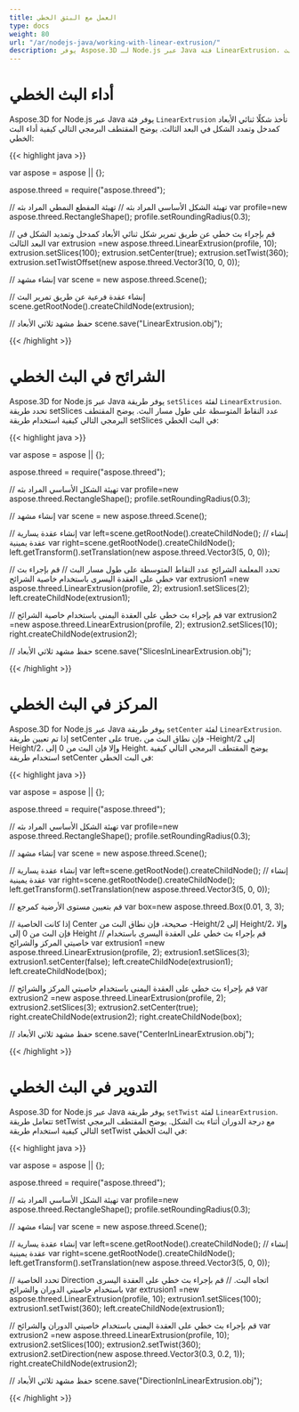 ```yaml
---
title: العمل مع البثق الخطي
type: docs
weight: 80
url: "/ar/nodejs-java/working-with-linear-extrusion/"
description: يوفر Aspose.3D لـ Node.js عبر Java فئة LinearExtrusion، والتي تأخذ شكلًا ثنائي الأبعاد كمدخل وتمدد الشكل في البعد الثالث.
---
```


# **أداء البث الخطي**
Aspose.3D for Node.js عبر Java يوفر فئة `LinearExtrusion` تأخذ شكلًا ثنائي الأبعاد كمدخل وتمدد الشكل في البعد الثالث. يوضح المقتطف البرمجي التالي كيفية أداء البث الخطي:

{{< highlight java >}}

var aspose = aspose || {};

aspose.threed = require("aspose.threed");

// تهيئة الشكل الأساسي المراد بثه
// تهيئة المقطع النمطي المراد بثه
var profile=new aspose.threed.RectangleShape();
profile.setRoundingRadius(0.3);

// قم بإجراء بث خطي عن طريق تمرير شكل ثنائي الأبعاد كمدخل وتمديد الشكل في البعد الثالث
var extrusion =new aspose.threed.LinearExtrusion(profile, 10);
extrusion.setSlices(100);
extrusion.setCenter(true);
extrusion.setTwist(360);
extrusion.setTwistOffset(new aspose.threed.Vector3(10, 0, 0));

// إنشاء مشهد
var scene = new aspose.threed.Scene();

// إنشاء عقدة فرعية عن طريق تمرير البث
scene.getRootNode().createChildNode(extrusion);

// حفظ مشهد ثلاثي الأبعاد
scene.save("LinearExtrusion.obj");

{{< /highlight >}}

# **الشرائح في البث الخطي**
Aspose.3D for Node.js عبر Java يوفر طريقة `setSlices` لفئة `LinearExtrusion`. تحدد طريقة setSlices عدد النقاط المتوسطة على طول مسار البث. يوضح المقتطف البرمجي التالي كيفية استخدام طريقة setSlices في البث الخطي:

{{< highlight java >}}

var aspose = aspose || {};

aspose.threed = require("aspose.threed");

// تهيئة الشكل الأساسي المراد بثه
var profile=new aspose.threed.RectangleShape();
profile.setRoundingRadius(0.3);

// إنشاء مشهد
var scene = new aspose.threed.Scene();

// إنشاء عقدة يسارية
var left=scene.getRootNode().createChildNode();
// إنشاء عقدة يمينية
var right=scene.getRootNode().createChildNode();
left.getTransform().setTranslation(new aspose.threed.Vector3(5, 0, 0));

// تحدد المعلمة الشرائح عدد النقاط المتوسطة على طول مسار البث
// قم بإجراء بث خطي على العقدة اليسرى باستخدام خاصية الشرائح
var extrusion1 =new aspose.threed.LinearExtrusion(profile, 2);
extrusion1.setSlices(2);
left.createChildNode(extrusion1);

// قم بإجراء بث خطي على العقدة اليمنى باستخدام خاصية الشرائح
var extrusion2 =new aspose.threed.LinearExtrusion(profile, 2);
extrusion2.setSlices(10);
right.createChildNode(extrusion2);

// حفظ مشهد ثلاثي الأبعاد
scene.save("SlicesInLinearExtrusion.obj");

{{< /highlight >}}

# **المركز في البث الخطي**
Aspose.3D for Node.js عبر Java يوفر طريقة `setCenter` لفئة `LinearExtrusion`. إذا تم تعيين طريقة setCenter على true، فإن نطاق البث من -Height/2 إلى Height/2، وإلا فإن البث من 0 إلى Height. يوضح المقتطف البرمجي التالي كيفية استخدام طريقة setCenter في البث الخطي:

{{< highlight java >}}

var aspose = aspose || {};

aspose.threed = require("aspose.threed");

// تهيئة الشكل الأساسي المراد بثه
var profile=new aspose.threed.RectangleShape();
profile.setRoundingRadius(0.3);

// إنشاء مشهد
var scene = new aspose.threed.Scene();

// إنشاء عقدة يسارية
var left=scene.getRootNode().createChildNode();
// إنشاء عقدة يمينية
var right=scene.getRootNode().createChildNode();
left.getTransform().setTranslation(new aspose.threed.Vector3(5, 0, 0));

// قم بتعيين مستوى الأرضية كمرجع
var box=new aspose.threed.Box(0.01, 3, 3);

// إذا كانت الخاصية Center صحيحة، فإن نطاق البث من -Height/2 إلى Height/2، وإلا فإن البث من 0 إلى Height
// قم بإجراء بث خطي على العقدة اليسرى باستخدام خاصيتي المركز والشرائح
var extrusion1 =new aspose.threed.LinearExtrusion(profile, 2);
extrusion1.setSlices(3);
extrusion1.setCenter(false);
left.createChildNode(extrusion1);
left.createChildNode(box);

// قم بإجراء بث خطي على العقدة اليمنى باستخدام خاصيتي المركز والشرائح
var extrusion2 =new aspose.threed.LinearExtrusion(profile, 2);
extrusion2.setSlices(3);
extrusion2.setCenter(true);
right.createChildNode(extrusion2);
right.createChildNode(box);

// حفظ مشهد ثلاثي الأبعاد
scene.save("CenterInLinearExtrusion.obj");

{{< /highlight >}}

# **التدوير في البث الخطي**
Aspose.3D for Node.js عبر Java يوفر طريقة `setTwist` لفئة `LinearExtrusion`. تتعامل طريقة setTwist مع درجة الدوران أثناء بث الشكل. يوضح المقتطف البرمجي التالي كيفية استخدام طريقة setTwist في البث الخطي:

{{< highlight java >}}

var aspose = aspose || {};

aspose.threed = require("aspose.threed");

// تهيئة الشكل الأساسي المراد بثه
var profile=new aspose.threed.RectangleShape();
profile.setRoundingRadius(0.3);

// إنشاء مشهد
var scene = new aspose.threed.Scene();

// إنشاء عقدة يسارية
var left=scene.getRootNode().createChildNode();
// إنشاء عقدة يمينية
var right=scene.getRootNode().createChildNode();
left.getTransform().setTranslation(new aspose.threed.Vector3(5, 0, 0));

// تحدد الخاصية Direction اتجاه البث.
// قم بإجراء بث خطي على العقدة اليسرى باستخدام خاصيتي الدوران والشرائح
var extrusion1 =new aspose.threed.LinearExtrusion(profile, 10);
extrusion1.setSlices(100);
extrusion1.setTwist(360);
left.createChildNode(extrusion1);

// قم بإجراء بث خطي على العقدة اليمنى باستخدام خاصيتي الدوران والشرائح
var extrusion2 =new aspose.threed.LinearExtrusion(profile, 10);
extrusion2.setSlices(100);
extrusion2.setTwist(360);
extrusion2.setDirection(new aspose.threed.Vector3(0.3, 0.2, 1));
right.createChildNode(extrusion2);

// حفظ مشهد ثلاثي الأبعاد
scene.save("DirectionInLinearExtrusion.obj");


{{< /highlight >}}